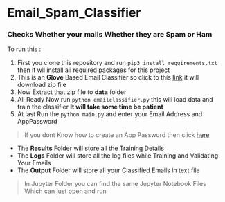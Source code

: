 # Email_Spam_Classifier

### Checks Whether your mails Whether they are Spam or Ham

To run this :

1. First you clone this repository and run `pip3 install requirements.txt` then it wll install all required packages for this project
2. This is an **Glove** Based Email Classifier so click to this [link](http://nlp.stanford.edu/data/glove.6B.zip) it will download zip file 
3. Now Extract that zip file to **data** folder
4. All Ready Now run `python emailclassifier.py` this will load data and train the classifier **It will take some time be patient**
5. At last Run the `python main.py` and enter your Email Address and AppPassword


> If you dont Know how to create an App Password then click [here](https://support.google.com/accounts/answer/185833?hl=en)


+ The **Results** Folder will store all the Training Details
+ The **Logs** Folder will store all the log files while Training and Validating Your Emails
+ The **Output** Folder will store all your Classified Emails in text file

> In Jupyter Folder you can find the same Jupyter Notebook Files Which can just open and run
